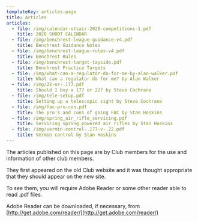```yaml
---
templateKey: articles-page
title: Articles
articles:
  - file: /img/calendar-stsair-2020-competitions-1.pdf
    title: 2020 SHOOT CALENDAR
  - file: /img/benchrest-league-guidance-v4.pdf
    title: Benchrest Guidance Notes
  - file: /img/benchrest-league-rules-v4.pdf
    title: Benchrest Rules
  - file: /img/benchrest-target-tayside.pdf
    title: Benchrest Practice Targets
  - file: /img/what-can-a-regulator-do-for-me-by-alan-walker.pdf
    title: What can a regulator do for me? by Alan Walker
  - file: /img/22-or-.177.pdf
    title: Should I buy a 177 or 22? by Steve Cochrane
  - file: /img/tele-setup.pdf
    title: Setting up a telescopic sight by Steve Cochrane
  - file: /img/fac-pro-con.pdf
    title: The pro's and cons of going FAC by Stan Hoskins
  - file: /img/spring_air_rifle_servicing.pdf
    title: Servicing spring powered air rifles by Stan Hoskins
  - file: /img/vermin-control-.177-v-.22.pdf
    title: Vermin control by Stan Hoskins
---
```

The articles published on this page are by Club members for the use and information of other club members.

They first appeared on the old Club website and it was thought appropriate that they should appear on the new site.

To see them, you will require Adobe Reader or some other reader able to read .pdf files.

Adobe Reader can be downloaded, if necessary, from [http://get.adobe.com/reader/](http://get.adobe.com/reader/)
